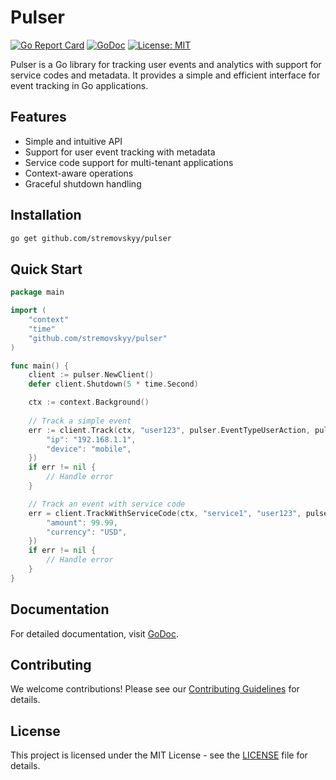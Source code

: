 # Pulser

[![Go Report Card](https://goreportcard.com/badge/github.com/stremovskyy/pulser)](https://goreportcard.com/report/github.com/stremovskyy/pulser)
[![GoDoc](https://godoc.org/github.com/stremovskyy/pulser?status.svg)](https://godoc.org/github.com/stremovskyy/pulser)
[![License: MIT](https://img.shields.io/badge/License-MIT-yellow.svg)](https://opensource.org/licenses/MIT)

Pulser is a Go library for tracking user events and analytics with support for service codes and metadata. It provides a simple and efficient interface for event tracking in Go applications.

## Features

- Simple and intuitive API
- Support for user event tracking with metadata
- Service code support for multi-tenant applications
- Context-aware operations
- Graceful shutdown handling

## Installation

```bash
go get github.com/stremovskyy/pulser
```

## Quick Start

```go
package main

import (
    "context"
    "time"
    "github.com/stremovskyy/pulser"
)

func main() {
    client := pulser.NewClient()
    defer client.Shutdown(5 * time.Second)

    ctx := context.Background()
    
    // Track a simple event
    err := client.Track(ctx, "user123", pulser.EventTypeUserAction, pulser.EventSubTypeLogin, map[string]interface{}{
        "ip": "192.168.1.1",
        "device": "mobile",
    })
    if err != nil {
        // Handle error
    }

    // Track an event with service code
    err = client.TrackWithServiceCode(ctx, "service1", "user123", pulser.EventTypeUserAction, pulser.EventSubTypePurchase, map[string]interface{}{
        "amount": 99.99,
        "currency": "USD",
    })
    if err != nil {
        // Handle error
    }
}
```

## Documentation

For detailed documentation, visit [GoDoc](https://godoc.org/github.com/stremovskyy/pulser).

## Contributing

We welcome contributions! Please see our [Contributing Guidelines](CONTRIBUTING.md) for details.

## License

This project is licensed under the MIT License - see the [LICENSE](LICENSE) file for details. 